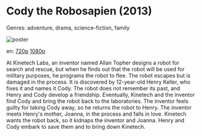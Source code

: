 # Cody the Robosapien (2013)

Genres: adventure, drama, science-fiction, family

![poster](http://image.tmdb.org/t/p/w500/z5DSPVZYSwZlzCvsRQNlUZKMT3P.jpg)

en:
  [720p](magnet:?xt=urn:btih:BDAD82A742C208AABCCD880D24ADB83DC9F42EE8&tr=udp://glotorrents.pw:6969/announce&tr=udp://tracker.opentrackr.org:1337/announce&tr=udp://torrent.gresille.org:80/announce&tr=udp://tracker.openbittorrent.com:80&tr=udp://tracker.coppersurfer.tk:6969&tr=udp://tracker.leechers-paradise.org:6969&tr=udp://p4p.arenabg.ch:1337&tr=udp://tracker.internetwarriors.net:1337)
  [1080p](magnet:?xt=urn:btih:4DB1706004A33B8BE86B38CBD136CC83BAB4880A&tr=udp://glotorrents.pw:6969/announce&tr=udp://tracker.opentrackr.org:1337/announce&tr=udp://torrent.gresille.org:80/announce&tr=udp://tracker.openbittorrent.com:80&tr=udp://tracker.coppersurfer.tk:6969&tr=udp://tracker.leechers-paradise.org:6969&tr=udp://p4p.arenabg.ch:1337&tr=udp://tracker.internetwarriors.net:1337)
  


At Kinetech Labs, an inventor named Allan Topher designs a robot for search and rescue, but when he finds out that the robot will be used for military purposes, he programs the robot to flee. The robot escapes but is damaged in the process. It is discovered by 12-year-old Henry Keller, who fixes it and names it Cody. The robot does not remember its past, and Henry and Cody develop a friendship. Eventually, Kinetech and the inventor find Cody and bring the robot back to the laboratories. The inventor feels guilty for taking Cody away, so he returns the robot to Henry. The inventor meets Henry's mother, Joanna, in the process and falls in love. Kinetech wants the robot back, so it kidnaps the inventor and Joanna. Henry and Cody embark to save them and to bring down Kinetech.